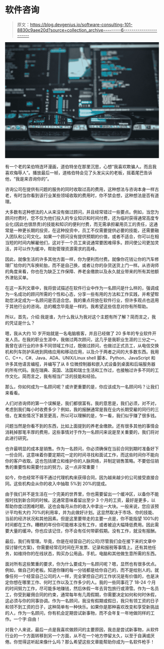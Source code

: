# 软件咨询

> 原文：<https://blog.devgenius.io/software-consulting-101-8830c9aee20d?source=collection_archive---------6----------------------->

![](img/1e61ae1c710a26b0ad16fb818431a034.png)

有一个老的呆伯特连环漫画，道伯特坐在那里沉思，心想“我喜欢欺骗人。而且我喜欢侮辱人”。播放最后一帧，道格伯特会见了头发尖尖的老板，摇着尾巴告诉他，“我是来咨询你的”。

咨询公司在提供有问题的服务的同时收取过高的费用，这种想法与咨询本身一样古老，有时当你看到该行业某些领域收取的费用时，你不禁会想，这种想法是否有道理。

大多数有这种想法的人从来没有做过顾问，并且经常错过一些要点。例如，当您为顾问付费时，您不仅为他们投入的专业知识和时间付费，还为临时获得通常高度专业化(因此也很昂贵)的技能和知识的便利付费，而无需承担雇用员工的责任，这通常是一种更长期的投资，在这种投资中，员工不仅需要提供必要的技能，还需要融入团队和公司文化。如果一个顾问没有提供预期的价值，或者不适合，你可以在相当短的时间内解雇他们，这对于一个员工来说通常要困难得多。顾问使公司更加灵活，并可以作为缓冲，帮助管理资源需求的高峰。

因此，就像生活的许多其他方面一样，你为便利而付费。就像你花钱让你的汽车修理厂给你的汽车换轮胎，而不是自己换，或者让你的杂货送货上门一样。从咨询师的角度来看，你也在为缺乏工作保障、养老金缴款以及永久就业带来的所有其他额外津贴买单。

在这一系列文章中，我将尝试描述在软件行业中作为一名顾问是什么样的，强调成为一名成功的顾问所需的个性和心态，分享一些有用的方法和工作实践，并希望帮助您决定成为一名顾问是否适合您。我的重点将放在软件行业，但许多观点也适用于其他行业的咨询。总的概念毕竟是一样的。我希望这些信息对你有所帮助。

所以，首先，介绍:我是谁，为什么我认为我对这个主题有所了解？简而言之，我的凭证是什么？

嗯，我从大约 10 岁开始就是一名电脑极客，并且已经做了 20 多年的专业软件开发人员。在我的职业生涯中，我做过两次顾问，这几乎是我职业生涯的三分之一。我曾在该行业的许多不同领域工作过，既做过顾问，也做过正式员工，从电信交换机和列车防护系统到网络应用和移动应用，以及介于两者之间的大多数东西。我用 C、C++、C#、Java、ADA、UNIX/Linux shell 脚本、Python、JavaScript 和许多其他语言编程，并编写了从 8 位微控制器和嵌入式设备到桌面和后端服务器的所有代码。我在瑞典、英国、法国和瑞士生活和工作过，也接触过许多不同的工作文化。简而言之，我有相当广泛的技能和经验。

那么，你如何成为一名顾问呢？或许更重要的是，你应该成为一名顾问吗？让我们来看看。

人们对咨询师的第一个误解是，我们都很富有。我的意思是，我们必须，对不对，考虑到我们每小时收费多少？例如，我的报酬通常是我在业内长期受雇的同行的三倍，在某些情况下甚至更高，所以可以理解的是，乍一看，我们似乎赚了很多钱。

问题当然是你看不到的东西，比如上面提到的养老金缴款。还有很多其他的事情会消耗掉那笔丰厚的费用，这些事情对于作为一名顾问来说是至关重要的，我们将对此进行研究。

也许最明显的成本是销售。作为一名顾问，你必须确保在当前合同到期时准备好下一份合同，这意味着你要定期花一定的时间寻找和面试工作，而这些时间你不能向你的客户收取。这也包括建立和维护你的人脉网络，并制定销售策略。不要低估销售的重要性和需要付出的努力，这一点非常重要！

如今，你也经常不得不通过代理机构来获得合同，因为越来越少的公司接受直接合同。这些机构会从你的收入中抽取 5%到 20%的提成。

由于我们并不是生活在一个完美的世界里，你也需要留出一个缓冲区，以备你不能按时找到新合同的时候。这通常意味着留出至少 3 个月的工资，最好是更多，以帮助你度过困难时期，这也会每月从你的收入中拿出一大块。一般来说，您应该预计平均有大约 70%的利用率，并为此做好计划。这显然取决于市场、你的技能、当前的经济状况和其他因素。但是这里要带走的主要一点是，你不能指望 100%的时间都在工作。糟糕的年份你可能根本没有工作，或者被迫大幅降低费用。因此需要大量的缓冲。你也应该记住，你不会有任何带薪假期。没有工作，就没有报酬。

最后，我们有管理。毕竟，你是在经营自己的公司(尽管我们会在接下来的文章中探讨替代方案)，你需要经常花时间在开发票、记录和报税等事情上。还有其他任务，如维持你的在线状态，购买办公用品，手机，电脑和其他做生意所需的东西。

面对所有这些繁重的要求，你为什么要成为一名顾问呢？嗯，显然也有很多优点。例如，做自己的老板。知道你赚的每一分钱都是给你自己的，而不是给别人的。就像任何一个经营自己公司的人一样，完全掌控自己的工作状况是有价值的，也是决定你想在哪里工作、何时工作以及工作多少的人。我的一些同事花了 18-24 个月的时间努力工作，尽可能多地赚钱，然后休假一年去背包旅行或滑雪。作为一名员工，你受到雇佣合同的约束，通常每年有几周假期，你需要决定如何和何时休假，这必须与你的同事协调。作为一名顾问，我没有假期或假日，我只有领工资的日子和领不到工资的日子，这种简单有一种快乐。如果你是那种喜欢改变和享受新挑战的人，作为一名顾问，你有机会定期尝试新事物，而不会年复一年地做同样的工作。一个字:自由！

对我个人来说，最后一点是我喜欢做顾问的主要原因，我总是尝试新事物，从软件行业的一个方面转移到另一个方面，从不在一个地方停留太久，以至于自满或厌倦。你觉得这听起来像什么吗？那么希望这些文章能帮助你成为一名软件枪手！